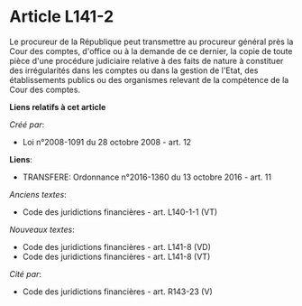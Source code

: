 # Article L141-2

Le procureur de la République peut transmettre au procureur général près la Cour des comptes, d'office ou à la demande de ce
dernier, la copie de toute pièce d'une procédure judiciaire relative à des faits de nature à constituer des irrégularités
dans les comptes ou dans la gestion de l'Etat, des établissements publics ou des organismes relevant de la compétence de la
Cour des comptes.

**Liens relatifs à cet article**

_Créé par_:

  - Loi n°2008-1091 du 28 octobre 2008 - art. 12

**Liens**:

  - TRANSFERE: Ordonnance n°2016-1360 du 13 octobre 2016 - art. 11

_Anciens textes_:

  - Code des juridictions financières - art. L140-1-1 (VT)

_Nouveaux textes_:

  - Code des juridictions financières - art. L141-8 (VD)
  - Code des juridictions financières - art. L141-8 (VT)

_Cité par_:

  - Code des juridictions financières - art. R143-23 (V)
